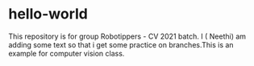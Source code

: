 # hello-world
This repository is for group Robotippers - CV 2021 batch.
I ( Neethi) am adding some text so that i get some practice on branches.This is an example for computer vision class.

